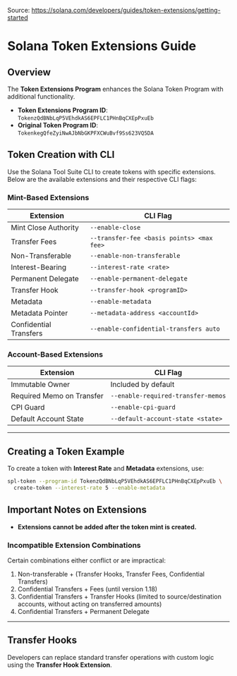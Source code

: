 Source: https://solana.com/developers/guides/token-extensions/getting-started

# Solana Token Extensions Guide

## Overview

The **Token Extensions Program** enhances the Solana Token Program with additional functionality.

- **Token Extensions Program ID**: `TokenzQdBNbLqP5VEhdkAS6EPFLC1PHnBqCXEpPxuEb`
- **Original Token Program ID**: `TokenkegQfeZyiNwAJbNbGKPFXCWuBvf9Ss623VQ5DA`

## Token Creation with CLI

Use the Solana Tool Suite CLI to create tokens with specific extensions. Below are the available extensions and their respective CLI flags:

### Mint-Based Extensions

| **Extension**          | **CLI Flag**                              |
| ---------------------- | ----------------------------------------- |
| Mint Close Authority   | `--enable-close`                          |
| Transfer Fees          | `--transfer-fee <basis points> <max fee>` |
| Non-Transferable       | `--enable-non-transferable`               |
| Interest-Bearing       | `--interest-rate <rate>`                  |
| Permanent Delegate     | `--enable-permanent-delegate`             |
| Transfer Hook          | `--transfer-hook <programID>`             |
| Metadata               | `--enable-metadata`                       |
| Metadata Pointer       | `--metadata-address <accountId>`          |
| Confidential Transfers | `--enable-confidential-transfers auto`    |

### Account-Based Extensions

| **Extension**             | **CLI Flag**                       |
| ------------------------- | ---------------------------------- |
| Immutable Owner           | Included by default                |
| Required Memo on Transfer | `--enable-required-transfer-memos` |
| CPI Guard                 | `--enable-cpi-guard`               |
| Default Account State     | `--default-account-state <state>`  |

---

## Creating a Token Example

To create a token with **Interest Rate** and **Metadata** extensions, use:

```bash
spl-token --program-id TokenzQdBNbLqP5VEhdkAS6EPFLC1PHnBqCXEpPxuEb \
  create-token --interest-rate 5 --enable-metadata
```

## Important Notes on Extensions

- **Extensions cannot be added after the token mint is created.**

### Incompatible Extension Combinations

Certain combinations either conflict or are impractical:

1. Non-transferable + (Transfer Hooks, Transfer Fees, Confidential Transfers)
2. Confidential Transfers + Fees (until version 1.18)
3. Confidential Transfers + Transfer Hooks (limited to source/destination accounts, without acting on transferred amounts)
4. Confidential Transfers + Permanent Delegate

---

## Transfer Hooks

Developers can replace standard transfer operations with custom logic using the **Transfer Hook Extension**.
